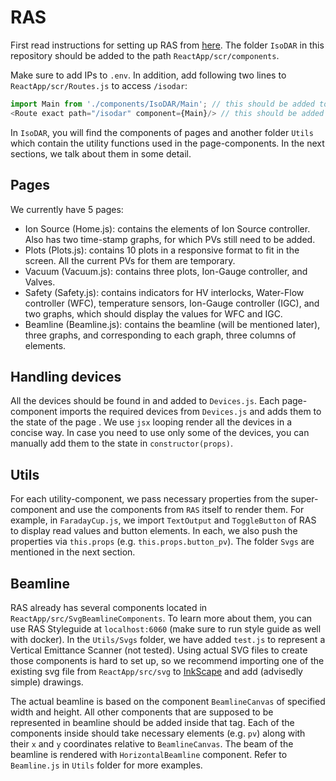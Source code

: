 # RAS 
First read instructions for setting up RAS from [here](https://github.com/DanielWinklehner/rfq-dip-epics/wiki). The folder `IsoDAR` in this repository should be added to the path `ReactApp/scr/components`.

Make sure to add IPs to `.env`. In addition, add following two lines to `ReactApp/scr/Routes.js` to access `/isodar`:
```js
import Main from './components/IsoDAR/Main'; // this should be added to the top of the file
<Route exact path="/isodar" component={Main}/> // this should be added inside <Switch> tag
```
In `IsoDAR`, you will find the components of pages and another folder `Utils` which contain the utility functions used in the page-components. In the next sections, we talk about them in some detail.

## Pages
We currently have 5 pages:
- Ion Source (Home.js): contains the elements of Ion Source controller. Also has two time-stamp graphs, for which PVs still need to be added.
- Plots (Plots.js): contains 10 plots in a responsive format to fit in the screen. All the current PVs for them are temporary.
- Vacuum (Vacuum.js): contains three plots, Ion-Gauge controller, and Valves.
- Safety (Safety.js): contains indicators for HV interlocks, Water-Flow controller (WFC), temperature sensors, Ion-Gauge controller (IGC), and two graphs, which should display the values for WFC and IGC. 
- Beamline (Beamline.js): contains the beamline (will be mentioned later), three graphs, and corresponding to each graph, three columns of elements. 

## Handling devices
All the devices should be found in and added to `Devices.js`. Each page-component imports the required devices from `Devices.js` and adds them to the state of the page . We use `jsx` looping render all the devices in a concise way. In case you need to use only some of the devices, you can manually add them to the state in `constructor(props)`.

## Utils
For each utility-component, we pass necessary properties from the super-component and use the components from `RAS` itself to render them. For example, in `FaradayCup.js`, we import `TextOutput` and `ToggleButton` of RAS to display read values and button elements. In each, we also push the properties via `this.props` (e.g. `this.props.button_pv`). The folder `Svgs` are mentioned in the next section.

## Beamline
RAS already has several components located in `ReactApp/src/SvgBeamlineComponents`. To learn more about them, you can use RAS Styleguide at `localhost:6060` (make sure to run style guide as well with docker). In the `Utils/Svgs` folder, we have added `test.js` to represent a Vertical Emittance Scanner (not tested). Using actual SVG files to create those components is hard to set up, so we recommend importing one of the existing svg file from `ReactApp/src/svg` to [InkScape](https://inkscape.org/) and add (advisedly simple) drawings.

The actual beamline is based on the component `BeamlineCanvas` of specified width and height. All other components that are supposed to be represented in beamline should be added inside that tag. Each of the components inside should take necessary elements (e.g. `pv`) along with their `x` and `y` coordinates relative to `BeamlineCanvas`. The beam of the beamline is rendered with `HorizontalBeamline` component. Refer to `Beamline.js` in `Utils` folder for more examples.
